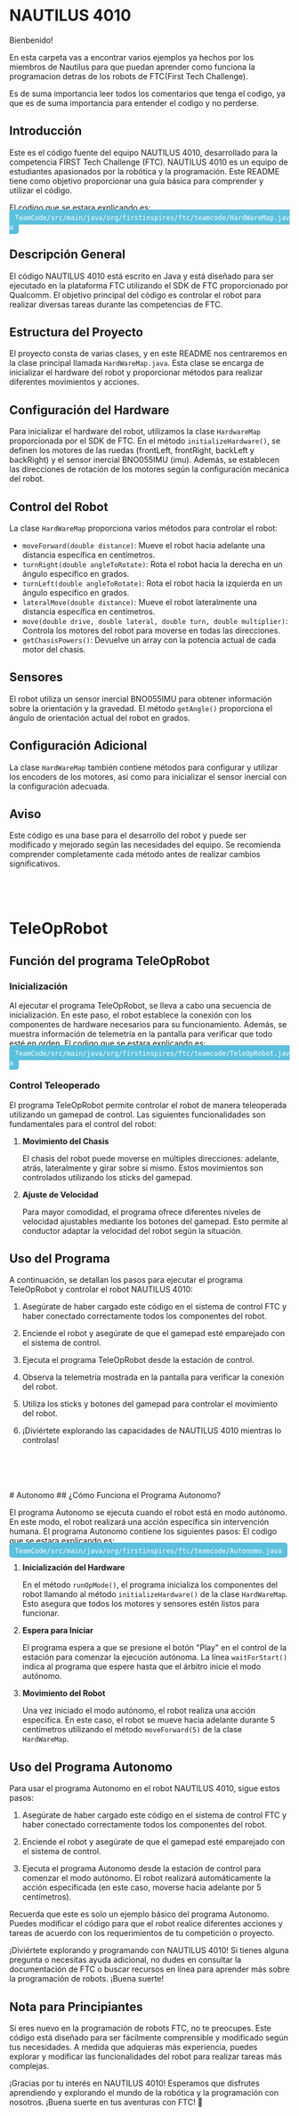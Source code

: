 # NAUTILUS 4010 
Bienbenido!


En esta carpeta vas a encontrar varios ejemplos ya hechos por los miembros de Nautilus para que puedan aprender como funciona la programacion detras de los robots de FTC(First Tech Challenge).

Es de suma importancia leer todos los comentarios que tenga el codigo, ya que es de suma importancia para entender el codigo y no perderse.

## Introducción

Este es el código fuente del equipo NAUTILUS 4010, desarrollado para la competencia FIRST Tech Challenge (FTC). NAUTILUS 4010 es un equipo de estudiantes apasionados por la robótica y la programación. Este README tiene como objetivo proporcionar una guía básica para comprender y utilizar el código.

El codigo que se estara explicando es: <a href="TeamCode/src/main/java/org/firstinspires/ftc/teamcode/HardWareMap.java" style="color: white; background-color: #5bc0de; padding: 5px 10px; text-decoration: none; border-radius: 5px;"> `TeamCode/src/main/java/org/firstinspires/ftc/teamcode/HardWareMap.java`</a>

## Descripción General

El código NAUTILUS 4010 está escrito en Java y está diseñado para ser ejecutado en la plataforma FTC utilizando el SDK de FTC proporcionado por Qualcomm. El objetivo principal del código es controlar el robot para realizar diversas tareas durante las competencias de FTC.

## Estructura del Proyecto

El proyecto consta de varias clases, y en este README nos centraremos en la clase principal llamada `HardWareMap.java`. Esta clase se encarga de inicializar el hardware del robot y proporcionar métodos para realizar diferentes movimientos y acciones.

## Configuración del Hardware

Para inicializar el hardware del robot, utilizamos la clase `HardwareMap` proporcionada por el SDK de FTC. En el método `initializeHardware()`, se definen los motores de las ruedas (frontLeft, frontRight, backLeft y backRight) y el sensor inercial BNO055IMU (imu). Además, se establecen las direcciones de rotación de los motores según la configuración mecánica del robot.

## Control del Robot

La clase `HardWareMap` proporciona varios métodos para controlar el robot:

- `moveForward(double distance)`: Mueve el robot hacia adelante una distancia específica en centímetros.
- `turnRight(double angleToRotate)`: Rota el robot hacia la derecha en un ángulo específico en grados.
- `turnLeft(double angleToRotate)`: Rota el robot hacia la izquierda en un ángulo específico en grados.
- `lateralMove(double distance)`: Mueve el robot lateralmente una distancia específica en centímetros.
- `move(double drive, double lateral, double turn, double multiplier)`: Controla los motores del robot para moverse en todas las direcciones.
- `getChasisPowers()`: Devuelve un array con la potencia actual de cada motor del chasis.

## Sensores

El robot utiliza un sensor inercial BNO055IMU para obtener información sobre la orientación y la gravedad. El método `getAngle()` proporciona el ángulo de orientación actual del robot en grados.

## Configuración Adicional

La clase `HardWareMap` también contiene métodos para configurar y utilizar los encoders de los motores, así como para inicializar el sensor inercial con la configuración adecuada.

## Aviso

Este código es una base para el desarrollo del robot y puede ser modificado y mejorado según las necesidades del equipo. Se recomienda comprender completamente cada método antes de realizar cambios significativos.
<br>
<br>
<br>
<br>
# TeleOpRobot

## Función del programa TeleOpRobot

### Inicialización

Al ejecutar el programa TeleOpRobot, se lleva a cabo una secuencia de inicialización. En este paso, el robot establece la conexión con los componentes de hardware necesarios para su funcionamiento. Además, se muestra información de telemetría en la pantalla para verificar que todo esté en orden.
El codigo que se estara explicando es: <a href="TeamCode/src/main/java/org/firstinspires/ftc/teamcode/TeleOpRobot.java" style="color: white; background-color: #5bc0de; padding: 5px 10px; text-decoration: none; border-radius: 5px;"> `TeamCode/src/main/java/org/firstinspires/ftc/teamcode/TeleOpRobot.java`</a>

### Control Teleoperado

El programa TeleOpRobot permite controlar el robot de manera teleoperada utilizando un gamepad de control. Las siguientes funcionalidades son fundamentales para el control del robot:

1. **Movimiento del Chasis**

   El chasis del robot puede moverse en múltiples direcciones: adelante, atrás, lateralmente y girar sobre sí mismo. Estos movimientos son controlados utilizando los sticks del gamepad.

2. **Ajuste de Velocidad**

   Para mayor comodidad, el programa ofrece diferentes niveles de velocidad ajustables mediante los botones del gamepad. Esto permite al conductor adaptar la velocidad del robot según la situación.

## Uso del Programa

A continuación, se detallan los pasos para ejecutar el programa TeleOpRobot y controlar el robot NAUTILUS 4010:

1. Asegúrate de haber cargado este código en el sistema de control FTC y haber conectado correctamente todos los componentes del robot.

2. Enciende el robot y asegúrate de que el gamepad esté emparejado con el sistema de control.

3. Ejecuta el programa TeleOpRobot desde la estación de control.

4. Observa la telemetría mostrada en la pantalla para verificar la conexión del robot.

5. Utiliza los sticks y botones del gamepad para controlar el movimiento del robot.

6. ¡Diviértete explorando las capacidades de NAUTILUS 4010 mientras lo controlas!
<br>
<br>
<br>
<br>
# Autonomo
## ¿Cómo Funciona el Programa Autonomo?

El programa Autonomo se ejecuta cuando el robot está en modo autónomo. En este modo, el robot realizará una acción específica sin intervención humana. El programa Autonomo contiene los siguientes pasos:
El codigo que se estara explicando es: <a href="TeamCode/src/main/java/org/firstinspires/ftc/teamcode/Autonomo.java" style="color: white; background-color: #5bc0de; padding: 5px 10px; text-decoration: none; border-radius: 5px;"> `TeamCode/src/main/java/org/firstinspires/ftc/teamcode/Autonomo.java`</a>

1. **Inicialización del Hardware**

   En el método `runOpMode()`, el programa inicializa los componentes del robot llamando al método `initializeHardware()` de la clase `HardWareMap`. Esto asegura que todos los motores y sensores estén listos para funcionar.

2. **Espera para Iniciar**

   El programa espera a que se presione el botón "Play" en el control de la estación para comenzar la ejecución autónoma. La línea `waitForStart()` indica al programa que espere hasta que el árbitro inicie el modo autónomo.

3. **Movimiento del Robot**

   Una vez iniciado el modo autónomo, el robot realiza una acción específica. En este caso, el robot se mueve hacia adelante durante 5 centímetros utilizando el método `moveForward(5)` de la clase `HardWareMap`.

## Uso del Programa Autonomo

Para usar el programa Autonomo en el robot NAUTILUS 4010, sigue estos pasos:

1. Asegúrate de haber cargado este código en el sistema de control FTC y haber conectado correctamente todos los componentes del robot.

2. Enciende el robot y asegúrate de que el gamepad esté emparejado con el sistema de control.

3. Ejecuta el programa Autonomo desde la estación de control para comenzar el modo autónomo. El robot realizará automáticamente la acción especificada (en este caso, moverse hacia adelante por 5 centímetros).

Recuerda que este es solo un ejemplo básico del programa Autonomo. Puedes modificar el código para que el robot realice diferentes acciones y tareas de acuerdo con los requerimientos de tu competición o proyecto.

¡Diviértete explorando y programando con NAUTILUS 4010! Si tienes alguna pregunta o necesitas ayuda adicional, no dudes en consultar la documentación de FTC o buscar recursos en línea para aprender más sobre la programación de robots. ¡Buena suerte!



## Nota para Principiantes

Si eres nuevo en la programación de robots FTC, no te preocupes. Este código está diseñado para ser fácilmente comprensible y modificado según tus necesidades. A medida que adquieras más experiencia, puedes explorar y modificar las funcionalidades del robot para realizar tareas más complejas.

¡Gracias por tu interés en NAUTILUS 4010! Esperamos que disfrutes aprendiendo y explorando el mundo de la robótica y la programación con nosotros. ¡Buena suerte en tus aventuras con FTC! 🚀